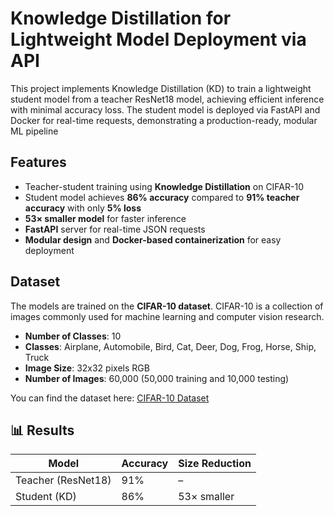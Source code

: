 # Knowledge Distillation for Lightweight Model Deployment via API

This project implements Knowledge Distillation (KD) to train a lightweight student model from a teacher ResNet18 model, achieving efficient inference with minimal accuracy loss. The student model is deployed via FastAPI and Docker for real-time requests, demonstrating a production-ready, modular ML pipeline

## Features
- Teacher-student training using **Knowledge Distillation** on CIFAR-10  
- Student model achieves **86% accuracy** compared to **91% teacher accuracy** with only **5% loss**  
- **53× smaller model** for faster inference  
- **FastAPI** server for real-time JSON requests  
- **Modular design** and **Docker-based containerization** for easy deployment


## Dataset

The models are trained on the **CIFAR-10 dataset**. CIFAR-10 is a
collection of images commonly used for machine learning and computer
vision research.

-   **Number of Classes**: 10
-   **Classes**: Airplane, Automobile, Bird, Cat, Deer, Dog, Frog,
    Horse, Ship, Truck
-   **Image Size**: 32x32 pixels RGB
-   **Number of Images**: 60,000 (50,000 training and 10,000 testing)

You can find the dataset here: [CIFAR-10
Dataset](https://www.cs.toronto.edu/~kriz/cifar.html)

## 📊 Results

| Model              | Accuracy | Size Reduction |
|--------------------|----------|----------------|
| Teacher (ResNet18) | 91%      | –              |
| Student (KD)       | 86%      | 53× smaller    |
